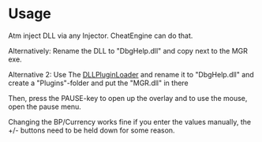 # Usage
Atm inject DLL via any Injector. CheatEngine can do that.

Alternatively: Rename the DLL to "DbgHelp.dll" and copy next to the MGR exe.

Alternative 2: Use The [DLLPluginLoader](https://github.com/c0dycode/DLLPluginLoader/releases/download/1.3/ddraw.dll) and rename it to "DbgHelp.dll" and create a "Plugins"-folder and put the "MGR.dll" in there

Then, press the PAUSE-key to open up the overlay and to use the mouse, open the pause menu.

Changing the BP/Currency works fine if you enter the values manually, the +/- buttons need to be held down for some reason.

